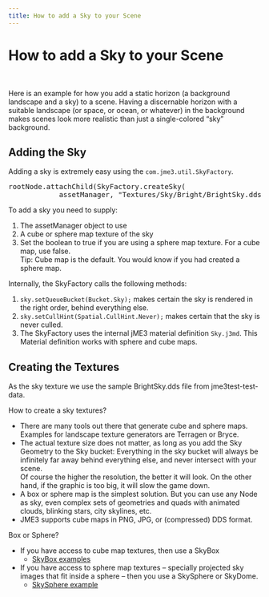 ```yaml
---
title: How to add a Sky to your Scene
---
```

<h1 class="sectionedit1" id="how_to_add_a_sky_to_your_scene">How to add a Sky to your Scene</h1>
<div class="level1">

<p>
<br />

</p>

<p>
Here is an example for how you add a static horizon (a background landscape and a sky) to a scene.
Having a discernable horizon with a suitable landscape (or space, or ocean, or whatever) in the background makes scenes look more realistic than just a single-colored “sky” background.
</p>

</div>
<!-- EDIT1 SECTION "How to add a Sky to your Scene" [1-335] -->
<h2 class="sectionedit2" id="adding_the_sky">Adding the Sky</h2>
<div class="level2">

<p>
Adding a sky is extremely easy using the <code>com.jme3.util.SkyFactory</code>.
</p>
<pre class="code java">rootNode.<span class="me1">attachChild</span><span class="br0">(</span>SkyFactory.<span class="me1">createSky</span><span class="br0">(</span>
            assetManager, <span class="st0">"Textures/Sky/Bright/BrightSky.dds"</span>, <span class="kw2">false</span><span class="br0">)</span><span class="br0">)</span><span class="sy0">;</span></pre>

<p>
To add a sky you need to supply:
</p>
<ol>
<li class="level1"><div class="li"> The assetManager object to use</div>
</li>
<li class="level1"><div class="li"> A cube or sphere map texture of the sky</div>
</li>
<li class="level1"><div class="li"> Set the boolean to true if you are using a sphere map texture. For a cube map, use false. <br />
Tip: Cube map is the default. You would know if you had created a sphere map.</div>
</li>
</ol>

<p>
Internally, the SkyFactory calls the following methods:
</p>
<ol>
<li class="level1"><div class="li"> <code>sky.setQueueBucket(Bucket.Sky);</code> makes certain the sky is rendered in the right order, behind everything else.</div>
</li>
<li class="level1"><div class="li"> <code>sky.setCullHint(Spatial.CullHint.Never);</code> makes certain that the sky is never culled.</div>
</li>
<li class="level1"><div class="li"> The SkyFactory uses the internal jME3 material definition <code>Sky.j3md</code>. This Material definition works with sphere and cube maps. </div>
</li>
</ol>

</div>
<!-- EDIT2 SECTION "Adding the Sky" [336-1262] -->
<h2 class="sectionedit3" id="creating_the_textures">Creating the Textures</h2>
<div class="level2">

<p>
As the sky texture we use the sample BrightSky.dds file from jme3test-test-data. 
</p>

<p>
How to create a sky textures?
</p>
<ul>
<li class="level1"><div class="li"> There are many tools out there that generate cube and sphere maps. <br />
Examples for landscape texture generators are Terragen or Bryce.</div>
</li>
<li class="level1"><div class="li"> The actual texture size does not matter, as long as you add the Sky Geometry to the Sky bucket: Everything in the sky bucket will always be infinitely far away behind everything else, and never intersect with your scene. <br />
Of course the higher the resolution, the better it will look. On the other hand, if the graphic is too big, it will slow the game down. </div>
</li>
<li class="level1"><div class="li"> A box or sphere map is the simplest solution. But you can use any Node as sky, even complex sets of geometries and quads with animated clouds, blinking stars, city skylines, etc.</div>
</li>
<li class="level1"><div class="li"> JME3 supports cube maps in PNG, JPG, or (compressed) DDS format.</div>
</li>
</ul>

<p>
Box or Sphere?
</p>
<ul>
<li class="level1"><div class="li"> If you have access to cube map textures, then use a SkyBox</div>
<ul>
<li class="level2"><div class="li"> <a href="http://1.bp.blogspot.com/_uVsWqMqIGQU/SN0IZEE117I/AAAAAAAAAPs/4lfHx1Erdqg/s1600/skybox" class="urlextern" title="http://1.bp.blogspot.com/_uVsWqMqIGQU/SN0IZEE117I/AAAAAAAAAPs/4lfHx1Erdqg/s1600/skybox" rel="nofollow">SkyBox examples</a></div>
</li>
</ul>
</li>
<li class="level1"><div class="li"> If you have access to sphere map textures – specially projected sky images that fit inside a sphere – then you use a SkySphere or SkyDome. </div>
<ul>
<li class="level2"><div class="li"> <a href="http://wiki.delphigl.com/index.php/Datei:Skysphere.jpg" class="urlextern" title="http://wiki.delphigl.com/index.php/Datei:Skysphere.jpg" rel="nofollow">SkySphere example</a></div>
</li>
</ul>
</li>
</ul>

</div>
<!-- EDIT3 SECTION "Creating the Textures" [1263-] -->
